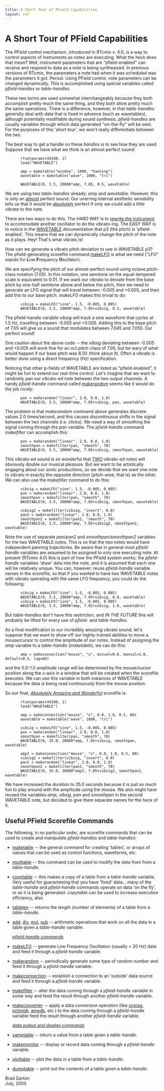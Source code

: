 ```yaml
---
title: A Short Tour of PField Capabilities
layout: ref
---
```


# A Short Tour of PField Capabilities

The *PField* control mechanism, introduced in RTcmix v. 4.0, is a way to
control aspects of Instruments as notes are executing. What the heck
does that mean? Well, instrument parameters that are "pfield-enabled"
can receive and respond to data as a note is being synthesized. In
previous versions of RTcmix, the parameters a note had when it was
scheduled was the parameters it got. Period. Using PField control, note
parameters can be changed dynamically. This is accomplished using
special variables called *pfield-handles* or *table-handles*.

These two terms are used somewhat interchangeably because they both
accomplish pretty much the same thing, and they both allow pretty much
the same operations. There is a difference, however, in that
*table-handles* generally deal with data that is fixed in advance (such
as wavetables), although potentially modifiable during sound synthesis.
*pfield-handles* are usually variables through which data generated
"on-the-fly" will be sent. For the purposes of this 'short tour', we
won't really differentiate between the two.

The best way to get a handle on these *handles* is to see how they are
used. Suppose that we have what we think is an almost perfect sound:

``` 
       rtsetparams(44100, 2)
       load("WAVETABLE")

       amp = maketable("window", 1000, "hanning")
       wavetable = maketable("wave", 1000, "tri")

       WAVETABLE(0, 3.5, 20000*amp, 7.05, 0.5, wavetable)
```

We are using two *table-handles* already: *amp* and *wavetable*.
However, this is only an <u>almost</u> perfect sound. Our unerring
internal aesthetic sensibility tells us that it would be
<u>absolutely</u> perfect if only we could add a little vibrato to the
note.

There are two ways to do this. The HARD WAY is to [rewrite the
instrument](instrumentdesign.html) to accommodate another oscillator to
do the vibrato-ing. The EASY WAY is to notice in the
[WAVETABLE](../reference/instruments/WAVETABLE.html) documentation that
p3 (the pitch) is 'pfield-enabled'. This means that we can dynamically
change the pitch of the note as it plays. Hey\! That's what vibrato is\!

How can we generate a vibrato pitch deviation to use in WAVETABLE p3?
The pfield-generating scorefile command
[makeLFO](../reference/scorefile/makeLFO.html) is what we need ("LFO"
stands for **L**ow **F**requency **O**scillator).

We are specifying the pitch of our almost-perfect sound using
octave.pitch-class notation (7.05). In this notation, one semitone on
the equal-tempered scale is equivalent to 0.01. If we want our vibrato
to deviate from the base pitch by one-half semitone above and below the
pitch, then we need to generate an LFO signal that will travel between
-0.005 and +0.005, and then add this to our base pitch. *makeLFO* makes
this trivial to do:

``` 
       vibsig = makeLFO("sine", 1.5, -0.005, 0.005)
       WAVETABLE(0, 3.5, 20000*amp, 7.05+vibsig, 0.5, wavetable)
```

The pfield-handle variable *vibsig* will track a sine waveform that
cycles at 1.5 Hz, travelling between -0.005 and +0.005. Adding this to
the base pitch of 7.05 will give us a sound that modulates between 7.045
and 7.055. Our perfect sound\!

One caution about the above code -- the *vibsig* deviating between
-0.005 and +0.005 will work fine for an oct.pitch-class of 7.05, but be
wary of what would happen if our base pitch was 8.00 (think about it).
Often a vibrato is better done using a direct frequency (Hz)
specification.

Noticing that other p-fields of WAVETABLE are listed as
"pfield-enabled", it might be fun to extend our real-time control. Let's
imagine that we want to randomly pan our vibrato-ed note between the two
output channels. A handy *pfield-handle* command called
[makerandom](../reference/scorefile/makerandom.html) seems like it would
do the job nicely:

``` 
       pan = makerandom("linear", 2.0, 0.0, 1.0)
       WAVETABLE(0, 3.5, 20000*amp, 7.05+vibsig, pan, wavetable)
```

The problem is that *makerandom* command above generates discrete values
2.0 times/second, and this causes discontinuous shifts in the signal
between the two channels (i.e. clicks). We need a way of smoothing the
signal coming through the *pan* variable. The *pfield-handle* command
*makefilter* can accomplish this:

``` 
       pan = makerandom("linear", 2.0, 0.0, 1.0)
       smoothpan = makefilter(pan, "smooth", 70)
       WAVETABLE(0, 3.5, 20000*amp, 7.05+vibsig, smoothpan, wavetable)
```

This vibrato-ed sound is so wonderful that <u>TWO</u> vibrato-ed notes
will obviously double our musical pleasure. But we want to be
artistically engaging about our sonic productions, so we decide that we
want one note to vibrato in exactly the opposite direction (pitch-wise,
that is) as the other. We can also use the *makefilter* command to do
this:

``` 
       vibsig = makeLFO("sine", 1.5, -0.005, 0.005)
       pan = makerandom("linear", 2.0, 0.0, 1.0)
       smoothpan = makefilter(pan, "smooth", 70)
       WAVETABLE(0, 3.5, 20000*amp, 7.05+vibsig, smoothpan, wavetable)

       vibsig2 = makefilter(vibsig, "invert", 0.0)
       pan2 = makerandom("linear", 2.0, 0.0, 1.0)
       smoothpan2 = makefilter(pan2, "smooth", 70)
       WAVETABLE(0, 3.5, 20000*amp, 7.05+vibsig2, smoothpan2, wavetable)
```

Note the use of separate *pan/pan2* and *smoothpan/smoothpan2* variables
for the two WAVETABLE notes. This is so that the two notes would have
independent panning trajectories. Be aware that in general most
*pfield-handle* variables are assumed to be assigned to only one
executing note. At present (RTcmix 4.0) this is part of how the PField
system works; the *pfield-handle* variables 'draw' data into the note,
and it is assumed that each one will be relatively unique. You can,
however, reuse *pfield-handle* variable names in the scorefile, so that
if you wanted to have two WAVETABLE notes with vibrato operating with
the same LFO frequency, you could do the following:

``` 
       vibsig = makeLFO("sine", 1.5, -0.005, 0.005)
       WAVETABLE(0, 3.5, 20000*amp, 7.05+vibsig, 0.0, wavetable)
       vibsig = makeLFO("sine", 1.5, -0.005, 0.005)
       WAVETABLE(0, 3.5, 20000*amp, 7.02+vibsig, 1.0, wavetable)
```

But *table-handles* don't have this restriction, and *IN THE FUTURE*
this will probably be lifted for every use of *pfield-* and
*table-handles*.

As a final modification to our incredibly amazing vibrato sound, let's
suppose that we want to show off our highly-trained abilities to move a
mouse/cursor to control the amplitude of our notes. Instead of assigning
the *amp* variable to a *table-handle* (*maketable*), we can do this:

``` 
       amp = makeconnection("mouse", "x", minval=0.0, maxval=1.0, default=0.5, lag=80)
```

and the 0.0-1.0 amplitude range will be determined by the mouse/cursor
position along the x-axis in a window that will be created when the
scorefile executes. We can use this variable in both instances of
WAVETABLE because the data is being read continuously from the mouse
position.

So our final, <u>*Absolutely Amazing and Wonderful*</u> scorefile is:

``` 
       rtsetparams(44100, 2)
       load("WAVETABLE")

       amp = makeconnection("mouse", "x", 0.0, 1.0, 0.5, 80)
       wavetable = maketable("wave", 1000, "tri")

       vibsig = makeLFO("sine", 1.5, -0.005, 0.005)
       pan = makerandom("linear", 2.0, 0.0, 1.0)
       smoothpan = makefilter(pan, "smooth", 70)
       WAVETABLE(0, 35.0, 20000*amp, 7.05+vibsig, smoothpan, wavetable)

       amp2 = makeconnection("mouse", "x", 0.0, 1.0, 0.5, 80)
       vibsig2 = makefilter(vibsig, "invert", 0.0)
       pan2 = makerandom("linear", 2.0, 0.0, 1.0)
       smoothpan2 = makefilter(pan2, "smooth", 70)
       WAVETABLE(0, 35.0, 20000*amp2, 7.05+vibsig2, smoothpan2, wavetable)
```

We have increased the duration to 35.0 seconds because it is just so
much fun to play around with the amplitude using the mouse. We also
might have reused the variables *amp, vibsig, pan* and *smoothpan* in
the second WAVETABLE note, but decided to give them separate names for
the heck of it.  

## Useful PField Scorefile Commands

The following, in no particular order, are scorefile commands that can
be used to create and manipulate *pfield-handles* and *table-handles*:

  - [maketable](../reference/scorefile/maketable.html) -- the general
    command for creating 'tables', or arrays of values that can be used
    as control functions, waveforms, etc.  
  - [modtable](../reference/scorefile/modtable.html) -- this command can
    be used to modify the data from from a *table-handle*.  
  - [copytable](../reference/scorefile/copytable.html) -- this makes a
    copy of a table from a *table-handle* variable. Very useful for
    guaranteeing that you have 'fixed' data... many of the
    *table-handle* and *pfield-handle* commands operate on data 'on the
    fly', or as it is being generated. *copytable* can be used to
    increase execution efficiency, also.  
  - [tablelen](../reference/scorefile/tablelen.html) -- returns the
    length (number of elements) of a table from a *table-handle*.  
  - [add](../reference/scorefile/add.html),
    [div](../reference/scorefile/div.html),
    [mul](../reference/scorefile/mul.html),
    [sub](../reference/scorefile/sub.html) -- arithmetic operations that
    work on all the data in a table given a *table-handle* variable.  
      
      
    *<u>pfield-handle commands</u>*  
      
  - [makeLFO](../reference/scorefile/makeLFO.html) -- generate Low
    Frequency Oscillation (usually \< 20 Hz) data and feed it through a
    *pfield-handle* variable.  
  - [makerandom](../reference/scorefile/makerandom.html) -- periodically
    generate some type of random number and feed it through a
    *pfield-handle* variable.  
  - [makeconnection](../reference/scorefile/makeconnection.html) --
    establish a connection to an 'outside' data source and feed it
    through a *pfield-handle* variable.  
  - [makefilter](../reference/scorefile/makefilter.html) -- alter the
    data coming through a *pfield-handle* variable in some way and feed
    the result through another *pfield-handle* variable.  
  - [makeconverter](../reference/scorefile/makeconverter.html) -- apply
    a data conversion operation (like
    [octcps](../reference/scorefile/octcps.html),
    [pchmidi](../reference/scorefile/pchmidi.html),
    [ampdb](../reference/scorefile/ampdb.html), etc.) to the data coming
    through a *pfield-handle* variable feed the result through another
    *pfield-handle* variable.  
      
      
    *<u>data output and display commands</u>*  
      
  - [samptable](../reference/scorefile/samptable.html) -- return a value
    from a table given a *table-handle*.  
  - [makemonitor](../reference/scorefile/makemonitor.html) -- display or
    record data coming through a *pfield-handle* variable.  
  - [plottable](../reference/scorefile/plottable.html) -- plot the data
    in a table from a *table-handle*.  
  - [dumptable](../reference/scorefile/dumptable.html) -- print out the
    contents of a table given a *table-handle*.

  
  
Brad Garton  
July, 2005
